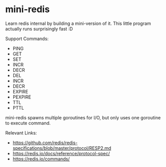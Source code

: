 # mini-redis

Learn redis internal by building a mini-version of it. This little program actually runs surprisingly fast :D

Support Commands:

- PING
- GET
- SET
- INCR
- DECR
- DEL
- INCR
- DECR
- EXPIRE
- PEXPIRE
- TTL
- PTTL

mini-redis spawns multiple goroutines for I/O, but only uses one goroutine to execute command.

Relevant Links:

- https://github.com/redis/redis-specifications/blob/master/protocol/RESP2.md
- https://redis.io/docs/reference/protocol-spec/
- https://redis.io/commands/
